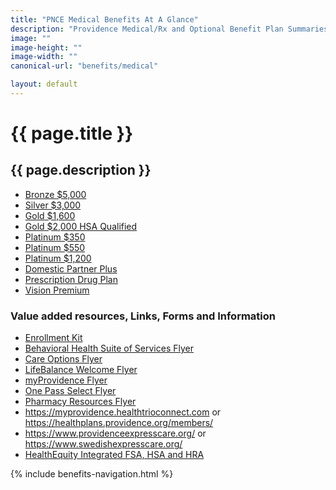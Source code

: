 ```yaml
---
title: "PNCE Medical Benefits At A Glance"
description: "Providence Medical/Rx and Optional Benefit Plan Summaries"
image: ""
image-height: ""
image-width: ""
canonical-url: "benefits/medical"

layout: default
---
```

  <div class="banner">
    <div class="color-overlay"></div>
  </div>
  <div class="container main-body">
    <div class="row">
      <div class="col-10">
        <h1>{{ page.title }}</h1>
        <h2>{{ page.description }}</h2>
        <ul>
          <li><a href="/assets/documents/2025/medical/PNCE-2025-01-01-Bronze-5000-Summary.pdf">Bronze $5,000</a></li>
          <li><a href="/assets/documents/2025/medical/PNCE-2025-01-01-Silver-3000-Summary.pdf">Silver $3,000</a></li>
          <li><a href="/assets/documents/2025/medical/PNCE-2025-01-01-Gold-1600-Summary.pdf">Gold $1,600</a></li>
          <li><a href="/assets/documents/2025/medical/PNCE-2025-01-01-Gold-HSA-2000-Summary.pdf">Gold $2,000 HSA Qualified</a></li>
          <li><a href="/assets/documents/2025/medical/PNCE-2025-01-01-Platinum-350-Summary.pdf">Platinum $350</a></li>
          <li><a href="/assets/documents/2025/medical/PNCE-2025-01-01-Platinum-550-Summary.pdf">Platinum $550</a></li>
          <li><a href="/assets/documents/2025/medical/PNCE-2025-01-01-Platinum-1200-Summary.pdf">Platinum $1,200</a></li>
          <li><a href="/assets/documents/2025/medical/2025-PHP-LG-Domestic-Partner-Plus.pdf">Domestic Partner Plus</a></li>
          <li><a href="/assets/documents/2025/medical/PNCE-2025-01-01-Rx-Summary-(All-Plans-Except-HSA).pdf">Prescription Drug Plan</a></li>
          <li><a href="/assets/documents/2025/medical/2025-PHP-Vision-Premium.pdf">Vision Premium</a></li>
        </ul>
        <h3>Value added resources, Links, Forms and Information</h3>
        <ul>
          <li><a href="/assets/documents/2025/medical/2025-PHP-Member-Resource-Guide-Compressed.pdf">Enrollment Kit</a></li>
          <li><a href="/assets/documents/2025/medical/2025-PHP-Behavioral-Health-Suite-of-Services-Flyer.pdf">Behavioral Health Suite of Services Flyer</a></li>
          <li><a href="/assets/documents/2025/medical/2025-PHP-Care-Options-Flyer.pdf">Care Options Flyer</a></li>
          <li><a href="/assets/documents/2025/medical/2025-PHP-LifeBalance-Welcome-Flyer.pdf">LifeBalance Welcome Flyer</a></li>
          <li><a href="/assets/documents/2025/medical/2025-PHP-myProvidence-Flyer.pdf">myProvidence Flyer</a></li>
          <li><a href="/assets/documents/2025/medical/2025-PHP-OnePassSelect_PostLaunch_Flyer.pdf">One Pass Select Flyer</a></li>
          <li><a href="/assets/documents/2025/medical/2025-PHP-Pharmacy-Resources-Flyer.pdf">Pharmacy Resources Flyer</a></li>          
          <li>
            <a href="https://myprovidence.healthtrioconnect.com/" target="_blank">https://myprovidence.healthtrioconnect.com</a>
            or <a href="https://healthplans.providence.org/members/" target="_blank">https://healthplans.providence.org/members/</a>
          </li>
          <li>
            <a href="https://www.providenceexpresscare.org/" target="_blank">https://www.providenceexpresscare.org/</a>
            or <a href="https://www.swedishexpresscare.org/" target="_blank">https://www.swedishexpresscare.org/</a>
          </li>
          <li>
            <a href="https://sales.healthequity.com/providence/" target="_blank">HealthEquity Integrated FSA, HSA and
              HRA</a>
          </li>
        </ul>
      </div>
      <div class="col-2">
        {% include benefits-navigation.html %}  
      </div>
    </div>
  </div>